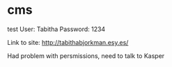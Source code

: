 # cms
test
User: Tabitha
Password: 1234

Link to site: 
http://tabithabjorkman.esy.es/

Had problem with persmissions, need to talk to Kasper
